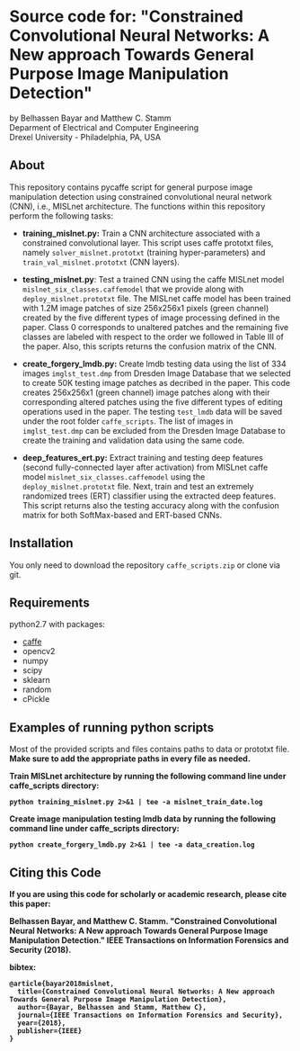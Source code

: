 # Source code for: "Constrained Convolutional Neural Networks: A New approach Towards General Purpose Image Manipulation Detection"
by Belhassen Bayar and Matthew C. Stamm <br/>
Deparment of Electrical and Computer Engineering <br/>
Drexel University - Philadelphia, PA, USA

## About

This repository contains pycaffe script for general purpose image manipulation detection using constrained convolutional neural network (CNN), i.e., MISLnet architecture. The functions within this repository perform the following tasks:

- **training_mislnet.py:** Train a CNN architecture associated with a constrained convolutional layer. This script uses caffe prototxt files, namely `solver_mislnet.prototxt` (training hyper-parameters) and `train_val_mislnet.prototxt` (CNN layers).

- **testing_mislnet.py**: Test a trained CNN using the caffe MISLnet model `mislnet_six_classes.caffemodel` that we provide along with `deploy_mislnet.prototxt` file. The MISLnet caffe model has been trained with 1.2M image patches of size 256x256x1 pixels (green channel) created by the five different types of image processing defined in the paper. Class 0 corresponds to unaltered patches and the remaining five classes are labeled with respect to the order we followed in Table III of the paper. Also, this scripts returns the confusion matrix of the CNN.

- **create_forgery_lmdb.py:** Create lmdb testing data using the list of 334 images `imglst_test.dmp` from Dresden Image Database that we selected to create 50K testing image patches as decribed in the paper. This code creates 256x256x1 (green channel) image patches along with their corresponding altered patches using the five different types of editing operations used in the paper. The testing `test_lmdb` data will be saved under the root folder `caffe_scripts`. The list of images in `imglst_test.dmp` can be excluded from the Dresden Image Database to create the training and validation data using the same code.

- **deep_features_ert.py:** Extract training and testing deep features (second fully-connected layer after activation) from MISLnet caffe model `mislnet_six_classes.caffemodel` using the `deploy_mislnet.prototxt` file. Next, train and test an extremely randomized trees (ERT) classifier using the extracted deep features. This script returns also the testing accuracy along with the confusion matrix for both SoftMax-based and ERT-based CNNs.



## Installation

You only need to download the repository `caffe_scripts.zip` or clone via git.

## Requirements

python2.7 with packages:

- [caffe](https://github.com/BVLC/caffe)
- opencv2
- numpy
- scipy
- sklearn
- random
- cPickle

## Examples of running python scripts

Most of the provided scripts and files contains paths to data or prototxt file. <b/>
Make sure to add the appropriate paths in every file as needed.

Train MISLnet architecture by running the following command line under caffe_scripts directory:
```
python training_mislnet.py 2>&1 | tee -a mislnet_train_date.log
```
Create image manipulation testing lmdb data by running the following command line under caffe_scripts directory:
```
python create_forgery_lmdb.py 2>&1 | tee -a data_creation.log
```


## Citing this Code

If you are using this code for scholarly or academic research, please cite this paper:

Belhassen Bayar, and Matthew C. Stamm. "Constrained Convolutional Neural Networks: A New approach Towards General Purpose Image Manipulation Detection." IEEE Transactions on Information Forensics and Security (2018).

bibtex:

```
@article{bayar2018mislnet,
  title={Constrained Convolutional Neural Networks: A New approach Towards General Purpose Image Manipulation Detection},
  author={Bayar, Belhassen and Stamm, Matthew C},
  journal={IEEE Transactions on Information Forensics and Security},
  year={2018},
  publisher={IEEE}
}
```